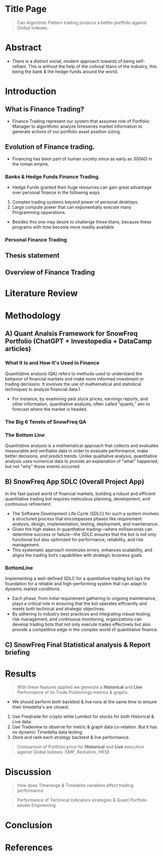# Title Page

> Can Algoritmic Pattern trading produce a better portfolio against Global Indexes.

# Abstract

- There is a distinct social, modern approach towards of being self-relliant. This is without the help of the collosal titans of the industry, this being the bank & the hedge-funds around the world.

# Introduction

## What is Finance Trading?

- Finance Trading represent our system that assumes role of Portfolio Manager to algorithmic analyze timeseries market information to generate actions of our portfolio asset position sizing.

## Evolution of Finance trading.

- Financing has been part of human society since as early as 300AD in the roman empire.

### Banks & Hedge Funds Finance Trading.

- Hedge Funds granted their huge resources can gain great advantage over personal finance in the following ways

1. Complex trading systems beyond power of personal desktops.
2. Large compute power that can exponentially execute many Programming opperations.

- Besides this one may desire to challenge these titans, because these programs with time become more readily available 

### Personal Finance Trading

## Thesis statement

## Overview of Finance Trading

# Literature Review

# Methodology

## A) Quant Analsis Framework for SnowFreq Portfolio (ChatGPT + Investopedia + DataCamp articles)

### What It Is and How It's Used in Finance

Quantitative analysis (QA) refers to methods used to understand the behavior of financial markets and make more informed investment or trading decisions. It involves the use of mathematical and statistical techniques to analyze financial data.1 

- For instance, by examining past stock prices, earnings reports, and other information, quantitative analysts, often called “quants,” aim to forecast where the market is headed.

### The Big 6 Tenets of SnowFreq QA

### The Bottom Line

Quantitative analysis is a mathematical approach that collects and evaluates measurable and verifiable data in order to evaluate performance, make better decisions, and predict trends. Unlike qualitative analysis, quantitative analysis uses numerical data to provide an explanation of "what" happened, but not "why" those events occurred. 

## B) SnowFreq App SDLC (Overall Project App)

In the fast-paced world of financial markets, building a robust and efficient quantitative trading bot requires meticulous planning, development, and continuous refinement.

- The Software Development Life Cycle (SDLC) for such a system involves a structured process that encompasses phases like requirement analysis, design, implementation, testing, deployment, and maintenance. 
- Given the high stakes in quantitative trading—where milliseconds can determine success or failure—the SDLC ensures that the bot is not only functional but also optimized for performance, reliability, and risk management. 
- This systematic approach minimizes errors, enhances scalability, and aligns the trading bot’s capabilities with strategic business goals.

### BottomLine

Implementing a well-defined SDLC for a quantitative trading bot lays the foundation for a reliable and high-performing system that can adapt to dynamic market conditions. 

- Each phase, from initial requirement gathering to ongoing maintenance, plays a critical role in ensuring that the bot operates efficiently and meets both technical and strategic objectives. 
- By adhering to industry best practices and integrating robust testing, risk management, and continuous monitoring, organizations can develop trading bots that not only execute trades effectively but also provide a competitive edge in the complex world of quantitative finance.

## C) SnowFreq Final Statistical analysis & Report briefing

# Results

> With these features applied we generate a **Historical** and **Live** Performance of its Trade Postionings metrics & graphs.

- We should perform both backtest & live runs at the same time to ensure their timedelta's are closest.

1. Use Freqtrade for crypto while Lumibot for stocks for both Historical & Live data.
2. Use Tradeview to observe for metric & graph data co-relation. But it has no dynamic Timedelta data testing
3. Store and rank each strategy backtest & live performance.

> Comparison of Portfolio price for **Historical** and **Live** execution against Global Indexes
:SMP, Berkshire, HKSE

# Discussion

> How does Timerange & Timedelta variables affect trading performance

> Performance of Technical Indicators strategies & Quant Portfolio assets Engineering

# Conclusion
# References
